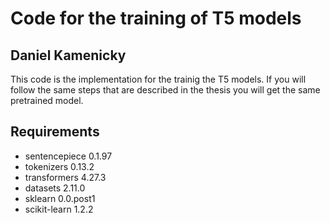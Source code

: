 # Code for the training of T5 models
## Daniel Kamenicky

This code is the implementation for the trainig the T5 models. If you will follow the same steps that are described in the thesis you will get the same pretrained model.

## Requirements
- sentencepiece 0.1.97
- tokenizers 0.13.2
- transformers 4.27.3
- datasets 2.11.0
- sklearn 0.0.post1
- scikit-learn 1.2.2
